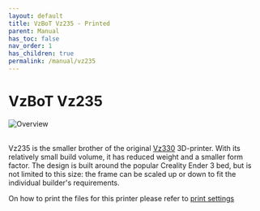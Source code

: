 ```yaml
---
layout: default
title: VzBoT Vz235 - Printed
parent: Manual
has_toc: false
nav_order: 1
has_children: true
permalink: /manual/vz235
---
```


# VzBoT Vz235

![Overview](/assets/images/manual/vz235/printed_preview.png)
<br>
<br>

Vz235 is the smaller brother of the original [Vz330](/manual/vz330) 3D-printer. With its
relatively small build volume, it has reduced weight and a smaller form factor. The design
is built around the popular Creality Ender 3 bed, but is not limited to this size: the
frame can be scaled up or down to fit the individual builder's requirements.

On how to print the files for this printer please refer to [print settings](/manual/general/print-settings)